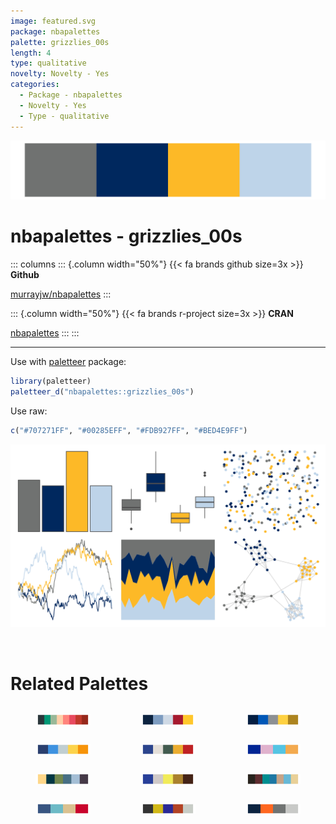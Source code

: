 ```yaml
---
image: featured.svg
package: nbapalettes
palette: grizzlies_00s
length: 4
type: qualitative
novelty: Novelty - Yes
categories:
  - Package - nbapalettes
  - Novelty - Yes
  - Type - qualitative
---
```


![](featured.svg)

# nbapalettes - grizzlies_00s 

::: columns
::: {.column width="50%"}
{{< fa brands github size=3x >}}
**Github**

[murrayjw/nbapalettes](https://github.com/murrayjw/nbapalettes)
:::

::: {.column width="50%"}
{{< fa brands r-project size=3x >}}
**CRAN**

[nbapalettes](https://CRAN.R-project.org/package=nbapalettes)
:::
:::

<hr> 

Use with [paletteer](https://emilhvitfeldt.github.io/paletteer/) package:

```r
library(paletteer)
paletteer_d("nbapalettes::grizzlies_00s")
```

Use raw:

```r
c("#707271FF", "#00285EFF", "#FDB927FF", "#BED4E9FF")
``` 

![](examples.png) 

<br>

# Related Palettes

<div class="list" style="display: grid; grid-template-columns: auto auto auto;"> <figure class="figure">
<a href="../../awtools/a_palette/"> <img src="../../awtools/a_palette/featured.svg" style="width: 100%;" class="figure-img"></a>
</figure> <figure class="figure">
<a href="../../nbapalettes/grizzlies_europe/"> <img src="../../nbapalettes/grizzlies_europe/featured.svg" style="width: 100%;" class="figure-img"></a>
</figure> <figure class="figure">
<a href="../../nbapalettes/mavericks_banner/"> <img src="../../nbapalettes/mavericks_banner/featured.svg" style="width: 100%;" class="figure-img"></a>
</figure> <figure class="figure">
<a href="../../fishualize/Epinephelus_lanceolatus/"> <img src="../../fishualize/Epinephelus_lanceolatus/featured.svg" style="width: 100%;" class="figure-img"></a>
</figure> <figure class="figure">
<a href="../../lisa/PaulFeeley/"> <img src="../../lisa/PaulFeeley/featured.svg" style="width: 100%;" class="figure-img"></a>
</figure> <figure class="figure">
<a href="../../IslamicArt/samarqand2/"> <img src="../../IslamicArt/samarqand2/featured.svg" style="width: 100%;" class="figure-img"></a>
</figure> <figure class="figure">
<a href="../../nationalparkcolors/Acadia/"> <img src="../../nationalparkcolors/Acadia/featured.svg" style="width: 100%;" class="figure-img"></a>
</figure> <figure class="figure">
<a href="../../fishualize/Zebrasoma_velifer/"> <img src="../../fishualize/Zebrasoma_velifer/featured.svg" style="width: 100%;" class="figure-img"></a>
</figure> <figure class="figure">
<a href="../../ghibli/MarnieMedium1/"> <img src="../../ghibli/MarnieMedium1/featured.svg" style="width: 100%;" class="figure-img"></a>
</figure> <figure class="figure">
<a href="../../rockthemes/nodoubt/"> <img src="../../rockthemes/nodoubt/featured.svg" style="width: 100%;" class="figure-img"></a>
</figure> <figure class="figure">
<a href="../../lisa/LeeKrasner/"> <img src="../../lisa/LeeKrasner/featured.svg" style="width: 100%;" class="figure-img"></a>
</figure> <figure class="figure">
<a href="../../nbapalettes/knicks_city2/"> <img src="../../nbapalettes/knicks_city2/featured.svg" style="width: 100%;" class="figure-img"></a>
</figure> 
</div>

